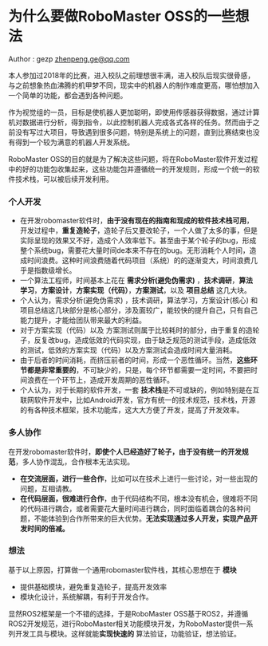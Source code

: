 # 为什么要做RoboMaster OSS的一些想法

Author : gezp  zhenpeng.ge@qq.com 

本人参加过2018年的比赛，进入校队之前理想很丰满，进入校队后现实很骨感，与之前想象热血沸腾的机甲梦不同，现实中的机器人的制作难度更高，哪怕想加入一个简单的功能，都会遇到各种问题。

作为视觉组的一员，目标是使机器人更加聪明，即使用传感器获得数据，通过计算机对数据进行分析，得到指令，以此控制机器人完成各式各样的任务。然而由于之前没有写过大项目，导致遇到很多问题，特别是系统上的问题，直到比赛结束也没有得到一个较为满意的机器人开发系统。

RoboMaster OSS的目的就是为了解决这些问题，将在RoboMaster软件开发过程中的好的功能包收集起来，这些功能包并遵循统一的开发规则，形成一个统一的软件技术栈，可以被后续开发利用。


### 个人开发

- 在开发robomaster软件时，**由于没有现在的指南和现成的软件技术栈可用**，开发过程中，**重复造轮子**，造轮子后又要改轮子，一个人做了太多的事，但是实际呈现的效果又不好，造成个人效率低下。甚至由于某个轮子的bug，形成整个系统bug，需要花大量时间de本来不存在的bug。无形消耗个人时间，造成时间浪费。这种时间浪费随着代码项目（系统）的的逐渐变大，时间浪费几乎是指数级增长。
- 一个算法工程师，时间基本上花在 **需求分析(避免伪需求)** ，**技术调研**，**算法学习**，**方案设计**，**方案实现（代码）**，**方案测试**，以及 **项目总结** 这几大块。
- 个人认为，需求分析(避免伪需求) ，技术调研，算法学习，方案设计(核心) 和项目总结这几块部分是核心部分，涉及面较广，能较快的提升自己，只有自己能力提升，才能给团队带来最大的利益。
- 对于方案实现（代码）以及 方案测试则属于比较耗时的部分，由于重复的造轮子，反复改bug，造成低效的代码实现，由于缺乏规范的测试手段，造成低效的测试，低效的方案实现（代码）以及方案测试会造成时间大量消耗。
- 由于后者的时间消耗，而挤压前者的时间，形成一个恶性循环。当然，**这些环节都是非常重要的**，不可缺少的，只是，每个环节都需要一定时间，不要把时间浪费在一个环节上，造成开发周期的恶性循环。
- 个人认为，对于长期的软件开发，一套 **技术栈**是不可或缺的，例如特别是在互联网软件开发中，比如Android开发，官方有统一的技术规范，技术栈，开源的有各种技术框架，技术功能库，这大大方便了开发，提高了开发效率。

### 多人协作

在开发robomaster软件时，**即使个人已经造好了轮子，由于没有统一的开发规范**，多人协作混乱，合作根本无法实现。

- **在交流层面，进行一些合作**，比如可以在技术上进行一些讨论，对一些出现的问题，互相请教。
- **在代码层面，很难进行合作**，由于代码结构不同，根本没有机会，很难将不同的代码进行耦合，或者需要花大量时间进行耦合，同时面临着耦合的各种问题，不能体验到合作所带来的巨大优势。**无法实现通过多人开发，实现产品开发时间的倍减。**

### 想法

基于以上原因，打算做一个通用robomaster软件栈，其核心思想在于 **模块**

- 提供基础模块，避免重复造轮子，提高开发效率
- 模块化设计，系统解耦，有利于开发合作。

显然ROS2框架是一个不错的选择，于是RoboMaster OSS基于ROS2，并遵循ROS2开发规范，进行RoboMaster相关功能模块开发，为RoboMaster提供一系列开发工具与模块。这样就能**实现快速的** 算法验证，功能验证，想法验证。

